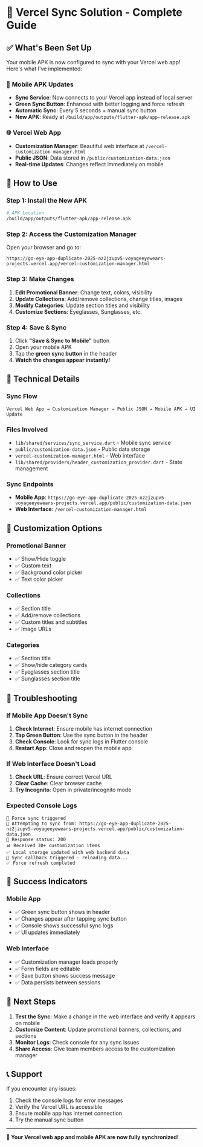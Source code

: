 # 🚀 Vercel Sync Solution - Complete Guide

## ✅ **What's Been Set Up**

Your mobile APK is now configured to sync with your Vercel web app! Here's what I've implemented:

### 📱 **Mobile APK Updates**
- **Sync Service**: Now connects to your Vercel app instead of local server
- **Green Sync Button**: Enhanced with better logging and force refresh
- **Automatic Sync**: Every 5 seconds + manual sync button
- **New APK**: Ready at `/build/app/outputs/flutter-apk/app-release.apk`

### 🌐 **Vercel Web App**
- **Customization Manager**: Beautiful web interface at `/vercel-customization-manager.html`
- **Public JSON**: Data stored in `/public/customization-data.json`
- **Real-time Updates**: Changes reflect immediately on mobile

## 🎯 **How to Use**

### **Step 1: Install the New APK**
```bash
# APK Location
/build/app/outputs/flutter-apk/app-release.apk
```

### **Step 2: Access the Customization Manager**
Open your browser and go to:
```
https://go-eye-app-duplicate-2025-nz2jzupv5-voyageeyewears-projects.vercel.app/vercel-customization-manager.html
```

### **Step 3: Make Changes**
1. **Edit Promotional Banner**: Change text, colors, visibility
2. **Update Collections**: Add/remove collections, change titles, images
3. **Modify Categories**: Update section titles and visibility
4. **Customize Sections**: Eyeglasses, Sunglasses, etc.

### **Step 4: Save & Sync**
1. Click **"Save & Sync to Mobile"** button
2. Open your mobile APK
3. Tap the **green sync button** in the header
4. **Watch the changes appear instantly!**

## 🔧 **Technical Details**

### **Sync Flow**
```
Vercel Web App → Customization Manager → Public JSON → Mobile APK → UI Update
```

### **Files Involved**
- `lib/shared/services/sync_service.dart` - Mobile sync service
- `public/customization-data.json` - Public data storage
- `vercel-customization-manager.html` - Web interface
- `lib/shared/providers/header_customization_provider.dart` - State management

### **Sync Endpoints**
- **Mobile App**: `https://go-eye-app-duplicate-2025-nz2jzupv5-voyageeyewears-projects.vercel.app/public/customization-data.json`
- **Web Interface**: `/vercel-customization-manager.html`

## 🎨 **Customization Options**

### **Promotional Banner**
- ✅ Show/Hide toggle
- ✅ Custom text
- ✅ Background color picker
- ✅ Text color picker

### **Collections**
- ✅ Section title
- ✅ Add/remove collections
- ✅ Custom titles and subtitles
- ✅ Image URLs

### **Categories**
- ✅ Section title
- ✅ Show/hide category cards
- ✅ Eyeglasses section title
- ✅ Sunglasses section title

## 🚨 **Troubleshooting**

### **If Mobile App Doesn't Sync**
1. **Check Internet**: Ensure mobile has internet connection
2. **Tap Green Button**: Use the sync button in the header
3. **Check Console**: Look for sync logs in Flutter console
4. **Restart App**: Close and reopen the mobile app

### **If Web Interface Doesn't Load**
1. **Check URL**: Ensure correct Vercel URL
2. **Clear Cache**: Clear browser cache
3. **Try Incognito**: Open in private/incognito mode

### **Expected Console Logs**
```
🔄 Force sync triggered
📡 Attempting to sync from: https://go-eye-app-duplicate-2025-nz2jzupv5-voyageeyewears-projects.vercel.app/public/customization-data.json
📡 Response status: 200
📊 Received 30+ customization items
✅ Local storage updated with web backend data
🔄 Sync callback triggered - reloading data...
✅ Force refresh completed
```

## 🎉 **Success Indicators**

### **Mobile App**
- ✅ Green sync button shows in header
- ✅ Changes appear after tapping sync button
- ✅ Console shows successful sync logs
- ✅ UI updates immediately

### **Web Interface**
- ✅ Customization manager loads properly
- ✅ Form fields are editable
- ✅ Save button shows success message
- ✅ Data persists between sessions

## 🔄 **Next Steps**

1. **Test the Sync**: Make a change in the web interface and verify it appears on mobile
2. **Customize Content**: Update promotional banners, collections, and sections
3. **Monitor Logs**: Check console for any sync issues
4. **Share Access**: Give team members access to the customization manager

## 📞 **Support**

If you encounter any issues:
1. Check the console logs for error messages
2. Verify the Vercel URL is accessible
3. Ensure mobile app has internet connection
4. Try the manual sync button

---

**🎯 Your Vercel web app and mobile APK are now fully synchronized!**
